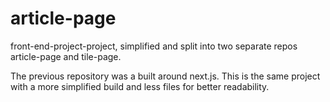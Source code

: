 # article-page
front-end-project-project, simplified and split into two separate repos article-page and tile-page.

The previous repository was a built around next.js. This is the same project with a more simplified build and less files for better readability. 
